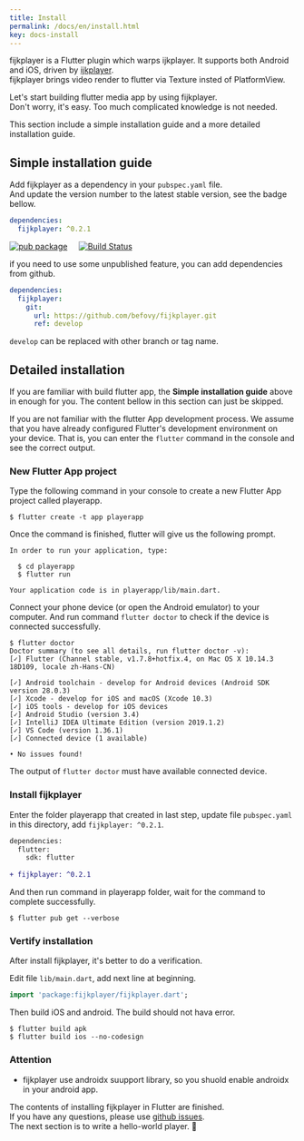 ```yaml
---
title: Install
permalink: /docs/en/install.html
key: docs-install
---
```


fijkplayer is a Flutter plugin which warps ijkplayer. It supports both Android and iOS, driven by [ijkplayer](https://github.com/befovy/ijkplayer).  
fijkplayer brings video render to flutter via Texture insted of PlatformView.

Let's start building flutter media app by using fijkplayer.  
Don't worry, it's easy. Too much complicated knowledge is not needed.

This section include a simple installation guide and a more 
detailed installation guide.

## Simple installation guide

Add fijkplayer as a dependency in your `pubspec.yaml` file.  
And update the version number to the latest stable version, see the badge bellow.  

```yaml
dependencies:
  fijkplayer: ^0.2.1
```

[![pub package](https://img.shields.io/pub/v/fijkplayer.svg)](https://pub.dartlang.org/packages/fijkplayer) &nbsp; &nbsp;
[![Build Status](https://travis-ci.org/befovy/fijkplayer.svg?branch=master)](https://travis-ci.org/befovy/fijkplayer) &nbsp; &nbsp; 


if you need to use some unpublished feature, you can add dependencies from github.
```yaml
dependencies:
  fijkplayer:
    git:
      url: https://github.com/befovy/fijkplayer.git
      ref: develop
```
`develop` can be replaced with other branch or tag name.

## Detailed installation

If you are familiar with build flutter app, the **Simple installation guide** above in enough for you. The content bellow in this section can just be skipped.

If you are not familiar with the flutter App development process. We assume that you have already configured Flutter's development environment on your device. That is, you can enter the `flutter` command in the console and see the correct output.


### New Flutter App project

Type the following command in your console to create a new Flutter App project called playerapp.
```
$ flutter create -t app playerapp
```
Once the command is finished, flutter will give us the following prompt.
```
In order to run your application, type:

  $ cd playerapp
  $ flutter run

Your application code is in playerapp/lib/main.dart.
```

Connect your phone device (or open the Android emulator) to your computer. And run command `flutter doctor` to check if the device is connected successfully.

```
$ flutter doctor
Doctor summary (to see all details, run flutter doctor -v):
[✓] Flutter (Channel stable, v1.7.8+hotfix.4, on Mac OS X 10.14.3 18D109, locale zh-Hans-CN)

[✓] Android toolchain - develop for Android devices (Android SDK version 28.0.3)
[✓] Xcode - develop for iOS and macOS (Xcode 10.3)
[✓] iOS tools - develop for iOS devices
[✓] Android Studio (version 3.4)
[✓] IntelliJ IDEA Ultimate Edition (version 2019.1.2)
[✓] VS Code (version 1.36.1)
[✓] Connected device (1 available)

• No issues found!
```

The output of `flutter doctor` must have available connected device.

### Install fijkplayer

Enter the folder playerapp that created in last step, update file `pubspec.yaml` in this directory, add  `fijkplayer: ^0.2.1`.

```diff
dependencies:
  flutter:
    sdk: flutter
    
+ fijkplayer: ^0.2.1
```

And then run command in playerapp folder, wait for the command to complete successfully.

```
$ flutter pub get --verbose
```


### Vertify installation

After install fijkplayer, it's better to do a verification.

Edit file `lib/main.dart`, add next line at beginning.
```dart
import 'package:fijkplayer/fijkplayer.dart';
```

Then build iOS and android. The build should not hava error.

```
$ flutter build apk
$ flutter build ios --no-codesign
```

### **Attention**
* fijkplayer use androidx suupport library, so you shuold enable androidx in your android app.

The contents of installing fijkplayer in Flutter are finished.   
If you have any questions, please use [github issues](https://github.com/befovy/fijkplayer/issues).  
The next section is to write a hello-world player. 👏
